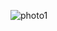 
![photo1](https://github.com/mathieuwillett/h24-v11_inspirations_willett/assets/143769896/7a102a09-2084-444c-9abc-269222ca2577)
